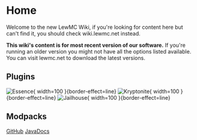 # Home

Welcome to the new LewMC Wiki, if you're looking for content here but can't find it, you should check wiki.lewmc.net instead.

<warning id="latest">
<strong>This wiki's content is for most recent version of our software.</strong>
If you're running an older version you might not have all the options listed available. You can visit lewmc.net to download the latest versions.
</warning>

## Plugins

![Essence](ES.png){ width=100 }{border-effect=line}
![Kryptonite](KR.png){ width=100 }{border-effect=line}
![Jailhouse](JH.png){ width=100 }{border-effect=line}

## Modpacks

<seealso>
    <category ref="opensource">
        <a href="https://github.com/lewmc">GitHub</a>
        <a href="https://lewmc.github.io">JavaDocs</a>
    </category>
</seealso>